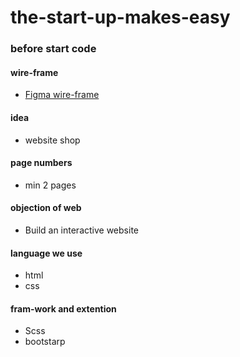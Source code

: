 # the-start-up-makes-easy

### before start code

#### wire-frame

  - [Figma wire-frame](https://www.figma.com/file/IPPOhZz0KtJvxV7tQzG894/Home-page-for-makes-easy?node-id=0%3A1)

 #### idea
   - website shop

 ####  page numbers
   - min 2 pages

 ####  objection of web

   - Build an interactive website

 ####  language we use
   - html
   - css

 #### fram-work and extention
   - Scss
   - bootstarp

